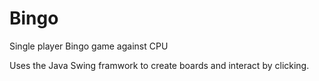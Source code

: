 # Bingo
Single player Bingo game against CPU 

Uses the Java Swing framwork to create boards and interact by clicking. 
